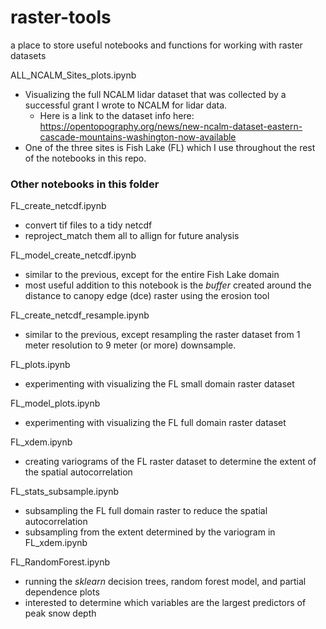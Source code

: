 # raster-tools
a place to store useful notebooks and functions for working with raster datasets 


ALL_NCALM_Sites_plots.ipynb 
* Visualizing the full NCALM lidar dataset that was collected by a successful grant I wrote to NCALM for lidar data.
  *  Here is a link to the dataset info here: https://opentopography.org/news/new-ncalm-dataset-eastern-cascade-mountains-washington-now-available
* One of the three sites is Fish Lake (FL) which I use throughout the rest of the notebooks in this repo. 


### Other notebooks in this folder
FL_create_netcdf.ipynb
* convert tif files to a tidy netcdf
* reproject_match them all to allign for future analysis 

FL_model_create_netcdf.ipynb
* similar to the previous, except for the entire Fish Lake domain
* most useful addition to this notebook is the *buffer* created around the distance to canopy edge (dce) raster using the erosion tool

FL_create_netcdf_resample.ipynb
* similar to the previous, except resampling the raster dataset from 1 meter resolution to 9 meter (or more) downsample. 

FL_plots.ipynb
* experimenting with visualizing the FL small domain raster dataset 

FL_model_plots.ipynb
* experimenting with visualizing the FL full domain raster dataset 

FL_xdem.ipynb
* creating variograms of the FL raster dataset to determine the extent of the spatial autocorrelation

FL_stats_subsample.ipynb
* subsampling the FL full domain raster to reduce the spatial autocorrelation
* subsampling from the extent determined by the variogram in FL_xdem.ipynb

FL_RandomForest.ipynb
* running the *sklearn* decision trees, random forest model, and partial dependence plots
* interested to determine which variables are the largest predictors of peak snow depth 
  
